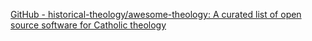 
[GitHub - historical-theology/awesome-theology: A curated list of open source software for Catholic theology](https://github.com/historical-theology/awesome-theology)
